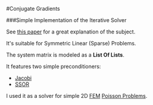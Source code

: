 #Conjugate Gradients

###Simple Implementation of the Iterative Solver

See [this paper](https://www.cs.cmu.edu/~quake-papers/painless-conjugate-gradient.pdf) for a great explanation of the subject.

It's suitable for Symmetric Linear (Sparse) Problems.

The system matrix is modeled as a **List Of Lists**.

It features two simple preconditioners:

* [Jacobi](https://en.wikipedia.org/wiki/Preconditioner#Jacobi_.28or_diagonal.29_preconditioner)
* [SSOR](https://en.wikipedia.org/wiki/Successive_over-relaxation)

I used it as a solver for simple 2D [FEM](https://en.wikipedia.org/wiki/Finite_element_method) [Poisson Problems](https://en.wikipedia.org/wiki/Poisson's_equation).
